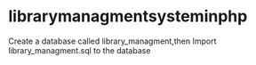 # librarymanagmentsysteminphp
Create a database called library_managment,then
Import library_managment.sql to the database
